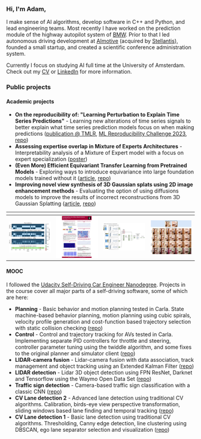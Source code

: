 ### Hi, I'm Adam,

I make sense of AI algorithms, develop software in C++ and Python, and lead engineering teams. Most recently I have worked on the prediction module of the highway autopilot system of [BMW](https://www.bmwgroup.com/en/innovation/automated-driving.html). Prior to that I led autonomous driving development at [AImotive](https://aimotive.com/) (acquired by [Stellantis](https://www.stellantis.com/en)), founded a small startup, and created a scientific conference administration system.

Currently I focus on studying AI full time at the University of Amsterdam. Check out my [CV](https://drive.google.com/file/d/1tvIknpUDykpwrTblMxDeawGgSM3IJsZP/view?usp=sharing) or [LinkedIn](https://www.linkedin.com/in/adamdivak/) for more information.

### Public projects

#### Academic projects
- **On the reproducibility of: "Learning Perturbation to Explain Time Series Predictions"** - Learning new alterations of time series signals to better explain what time series prediction models focus on when making predictions ([publication @ TMLR](https://openreview.net/forum?id=nPZgtpfgIx), [ML Reproducibility Challenge 2023](https://reproml.org/), [repo](https://github.com/adamdivak/time_interpret/tree/main))
- **Assessing expertise overlap in Mixture of Experts Architectures** - Interpretability analysis of a Mixture of Expert model with a focus on expert specialization ([poster](Assessing_Expertise_Overlap_in_MoE_models_poster.pdf))
- **(Even More) Efficient Equivariant Transfer Learning from Pretrained Models** - Exploring ways to introduce equivariance into large foundation models trained without it ([article](https://github.com/adamdivak/equivariant_transfer_learning/blob/main/Blogpost.md), [repo](https://github.com/adamdivak/equivariant_transfer_learning))
- **Improving novel view synthesis of 3D Gaussian splats using 2D image enhancement methods** - Evaluating the option of using diffusions models to improve the results of incorrect reconstructions from 3D Gaussian Splatting ([article](https://github.com/adamdivak/diffusion_augmented_pixelsplat/blob/main/CV2_Diffusion3DGS_Bant_Divak_Eppink_Feng_Hutter.pdf), [repo](https://github.com/adamdivak/diffusion_augmented_pixelsplat))

| <!-- -->    | <!-- -->    | <!-- -->    | <!-- -->    |
|-------------|-------------|-------------|-------------|
| [<img src="images/ts_perturbation_repro_thumbnail.png" width="250"/>](https://github.com/adamdivak/time_interpret/tree/main) | [<img src="images/Assessing_Expertise_Overlap_in_MoE_models_poster_thumbnail.png" width="250"/>](images/Assessing_Expertise_Overlap_in_MoE_models_poster.jpg) | [<img src="images/equivariant_finetuning_thumbnail.png" width="250"/>](https://github.com/adamdivak/equivariant_transfer_learning) | [<img src="images/pixelsplat_diffusion_thumbnail.png" width="250"/>](https://github.com/adamdivak/diffusion_augmented_pixelsplat) |

#### MOOC
I followed the [Udacity Self-Driving Car Engineer Nanodegree](https://www.udacity.com/course/self-driving-car-engineer-nanodegree--nd0013). Projects in the course cover all major parts of a self-driving software, some of which are here:

- **Planning** - Basic behavior and motion planning tested in Carla. State machine-based behavior planning, motion planning using cubic spirals, velocity profile generation and cost-function based trajectory selection with static collision checking ([repo](https://github.com/yosuah/udacity_sd_planning))
- **Control** - Control and trajectory tracking for AVs tested in Carla. Implementing separate PID controllers for throttle and steering, controller parameter tuning using the twiddle algorithm, and some fixes to the original planner and simulator client ([repo](https://github.com/yosuah/udacity_sd_control))
- **LIDAR-camera fusion** - Lidar-camera fusion with data association, track management and object tracking using an Extended Kalman Filter ([repo](https://github.com/yosuah/udacity_sd_lidar_fusion))
- **LIDAR detection** - Lidar 3D object detection using FPN ResNet, Darknet and Tensorflow using the Waymo Open Data Set ([repo](https://github.com/yosuah/udacity_sd_lidar_fusion))
- **Traffic sign detection** - Camera-based traffic sign classification with a classic CNN ([repo](https://github.com/yosuah/udacity_sd_traffic_sign_classification))
- **CV Lane detection 2** - Advanced lane detection using traditional CV algorithms. Calibration, birds-eye view perspective transformation, sliding windows based lane finding and temporal tracking ([repo](https://github.com/yosuah/udacity_sd_advanced_lanes_cv))
- **CV Lane detection 1** - Basic lane detection using traditional CV algorithms. Thresholding, Canny edge detection, line clustering using DBSCAN, ego lane separator selection and visualization ([repo](https://github.com/yosuah/udacity_sd_basic_lanes_cv))
